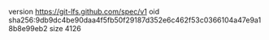 version https://git-lfs.github.com/spec/v1
oid sha256:9db9dc4be90daa4f5fb50f29187d352e6c462f53c0366104a47e9a18b8e99eb2
size 4126
